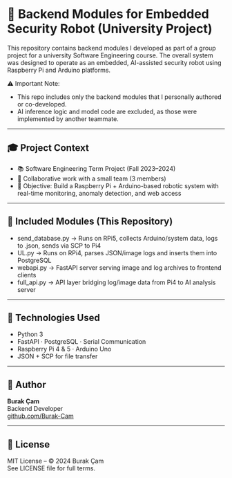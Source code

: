 # 🔧 Backend Modules for Embedded Security Robot (University Project)

This repository contains backend modules I developed as part of a group project for a university Software Engineering course. The overall system was designed to operate as an embedded, AI-assisted security robot using Raspberry Pi and Arduino platforms.

⚠️ Important Note:
- This repo includes only the backend modules that I personally authored or co-developed.
- AI inference logic and model code are excluded, as those were implemented by another teammate.

---

## 🎓 Project Context

- 📚 Software Engineering Term Project (Fall 2023–2024)
- 🤝 Collaborative work with a small team (3 members)
- 🎯 Objective: Build a Raspberry Pi + Arduino-based robotic system with real-time monitoring, anomaly detection, and web access

---

## 📁 Included Modules (This Repository)

- send_database.py → Runs on RPi5, collects Arduino/system data, logs to .json, sends via SCP to Pi4  
- UL.py → Runs on RPi4, parses JSON/image logs and inserts them into PostgreSQL  
- webapi.py → FastAPI server serving image and log archives to frontend clients  
- full_api.py → API layer bridging log/image data from Pi4 to AI analysis server  

---

## 🧠 Technologies Used

- Python 3
- FastAPI · PostgreSQL · Serial Communication
- Raspberry Pi 4 & 5 · Arduino Uno
- JSON + SCP for file transfer

---

## 👤 Author

**Burak Çam**  
Backend Developer  
[github.com/Burak-Cam](https://github.com/Burak-Cam)

---

## 📜 License

MIT License – © 2024 Burak Çam  
See LICENSE file for full terms.
